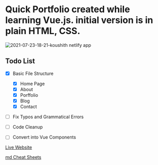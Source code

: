 # Quick Portfolio created while learning Vue.js. initial version is in plain HTML, CSS.

![2021-07-23-18-21-koushith netlify app](https://user-images.githubusercontent.com/30016242/126784117-7fc19b98-69b4-4379-871b-283a30ecb2d7.png)


## Todo List

- [x] Basic File Structure

  - [x] Home Page
  - [x] About
  - [x] Porffolio
  - [x] Blog
  - [x] Contact

- [ ] Fix Typos and Grammatical Errors
- [ ] Code Cleanup

- [ ] Convert into Vue Components

[Live Website](https://koushith.netlify.app/)

[md Cheat Sheets](https://guides.github.com/pdfs/markdown-cheatsheet-online.pdf)

